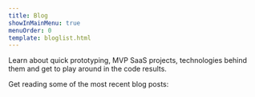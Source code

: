 ```yaml
---
title: Blog
showInMainMenu: true
menuOrder: 0
template: bloglist.html
---
```


Learn about quick prototyping, MVP SaaS projects, technologies behind them and
get to play around in the code results.

Get reading some of the most recent blog posts:
